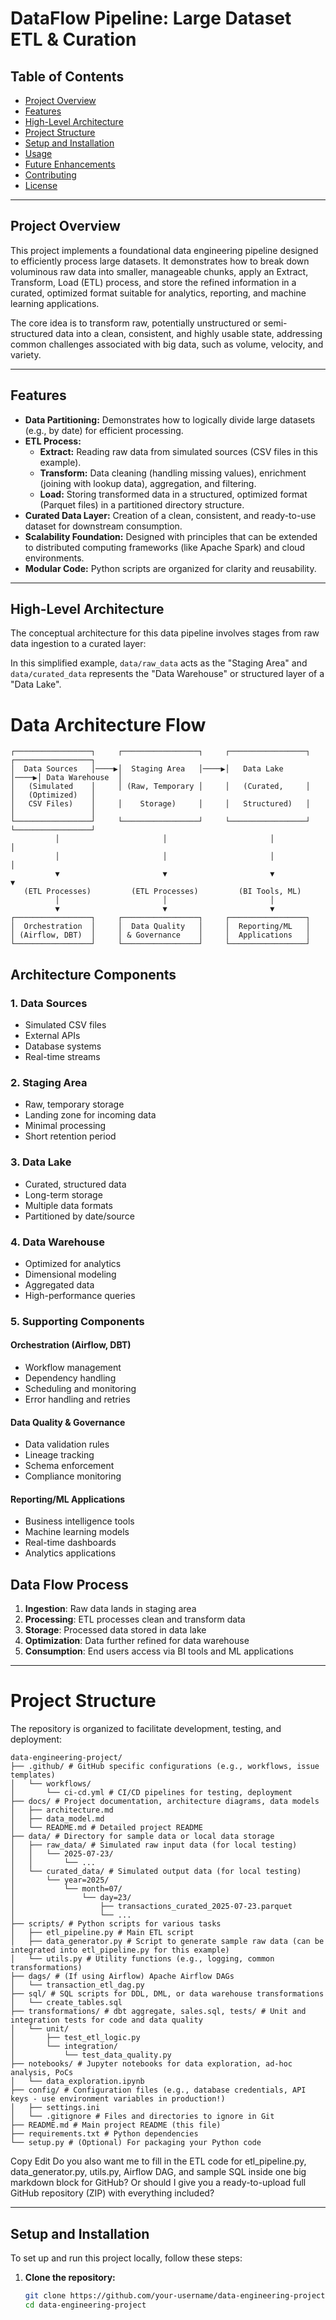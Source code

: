# DataFlow Pipeline: Large Dataset ETL & Curation

## Table of Contents
- [Project Overview](#project-overview)
- [Features](#features)
- [High-Level Architecture](#high-level-architecture)
- [Project Structure](#project-structure)
- [Setup and Installation](#setup-and-installation)
- [Usage](#usage)
- [Future Enhancements](#future-enhancements)
- [Contributing](#contributing)
- [License](#license)

---

## Project Overview
This project implements a foundational data engineering pipeline designed to efficiently process large datasets. It demonstrates how to break down voluminous raw data into smaller, manageable chunks, apply an Extract, Transform, Load (ETL) process, and store the refined information in a curated, optimized format suitable for analytics, reporting, and machine learning applications.

The core idea is to transform raw, potentially unstructured or semi-structured data into a clean, consistent, and highly usable state, addressing common challenges associated with big data, such as volume, velocity, and variety.

---

## Features
- **Data Partitioning:** Demonstrates how to logically divide large datasets (e.g., by date) for efficient processing.
- **ETL Process:**
  - **Extract:** Reading raw data from simulated sources (CSV files in this example).
  - **Transform:** Data cleaning (handling missing values), enrichment (joining with lookup data), aggregation, and filtering.
  - **Load:** Storing transformed data in a structured, optimized format (Parquet files) in a partitioned directory structure.
- **Curated Data Layer:** Creation of a clean, consistent, and ready-to-use dataset for downstream consumption.
- **Scalability Foundation:** Designed with principles that can be extended to distributed computing frameworks (like Apache Spark) and cloud environments.
- **Modular Code:** Python scripts are organized for clarity and reusability.

---

## High-Level Architecture

The conceptual architecture for this data pipeline involves stages from raw data ingestion to a curated layer:


In this simplified example, `data/raw_data` acts as the "Staging Area" and `data/curated_data` represents the "Data Warehouse" or structured layer of a "Data Lake".



# Data Architecture Flow

```
┌─────────────────┐     ┌─────────────────┐     ┌─────────────────┐     ┌─────────────────┐
│  Data Sources   │────▶│  Staging Area   │────▶│   Data Lake     │────▶│ Data Warehouse  │
│   (Simulated    │     │ (Raw, Temporary │     │   (Curated,     │     │   (Optimized)   │
│   CSV Files)    │     │    Storage)     │     │   Structured)   │     │                 │
└─────────────────┘     └─────────────────┘     └─────────────────┘     └─────────────────┘
          │                       │                       │                       │
          │                       │                       │                       │
          ▼                       ▼                       ▼                       ▼
   (ETL Processes)         (ETL Processes)         (BI Tools, ML)
          │                       │                       │
          ▼                       ▼                       ▼
┌─────────────────┐     ┌─────────────────┐     ┌─────────────────┐
│  Orchestration  │     │  Data Quality   │     │  Reporting/ML   │
│ (Airflow, DBT)  │     │ & Governance    │     │  Applications   │
└─────────────────┘     └─────────────────┘     └─────────────────┘
```

## Architecture Components

### 1. **Data Sources**
- Simulated CSV files
- External APIs
- Database systems
- Real-time streams

### 2. **Staging Area**
- Raw, temporary storage
- Landing zone for incoming data
- Minimal processing
- Short retention period

### 3. **Data Lake**
- Curated, structured data
- Long-term storage
- Multiple data formats
- Partitioned by date/source

### 4. **Data Warehouse**
- Optimized for analytics
- Dimensional modeling
- Aggregated data
- High-performance queries

### 5. **Supporting Components**

#### **Orchestration (Airflow, DBT)**
- Workflow management
- Dependency handling
- Scheduling and monitoring
- Error handling and retries

#### **Data Quality & Governance**
- Data validation rules
- Lineage tracking
- Schema enforcement
- Compliance monitoring

#### **Reporting/ML Applications**
- Business intelligence tools
- Machine learning models
- Real-time dashboards
- Analytics applications

## Data Flow Process

1. **Ingestion**: Raw data lands in staging area
2. **Processing**: ETL processes clean and transform data
3. **Storage**: Processed data stored in data lake
4. **Optimization**: Data further refined for data warehouse
5. **Consumption**: End users access via BI tools and ML applications

---

# Project Structure

The repository is organized to facilitate development, testing, and deployment:

```
data-engineering-project/
├── .github/ # GitHub specific configurations (e.g., workflows, issue templates)
│   └── workflows/
│       └── ci-cd.yml # CI/CD pipelines for testing, deployment
├── docs/ # Project documentation, architecture diagrams, data models
│   ├── architecture.md
│   ├── data_model.md
│   └── README.md # Detailed project README
├── data/ # Directory for sample data or local data storage
│   ├── raw_data/ # Simulated raw input data (for local testing)
│   │   └── 2025-07-23/
│   │       └── ...
│   └── curated_data/ # Simulated output data (for local testing)
│       └── year=2025/
│           └── month=07/
│               └── day=23/
│                   ├── transactions_curated_2025-07-23.parquet
│                   └── ...
├── scripts/ # Python scripts for various tasks
│   ├── etl_pipeline.py # Main ETL script
│   ├── data_generator.py # Script to generate sample raw data (can be integrated into etl_pipeline.py for this example)
│   └── utils.py # Utility functions (e.g., logging, common transformations)
├── dags/ # (If using Airflow) Apache Airflow DAGs
│   └── transaction_etl_dag.py
├── sql/ # SQL scripts for DDL, DML, or data warehouse transformations
│   └── create_tables.sql
├── transformations/ # dbt aggregate, sales.sql, tests/ # Unit and integration tests for code and data quality
│   └── unit/
│       ├── test_etl_logic.py
│       └── integration/
│           └── test_data_quality.py
├── notebooks/ # Jupyter notebooks for data exploration, ad-hoc analysis, PoCs
│   └── data_exploration.ipynb
├── config/ # Configuration files (e.g., database credentials, API keys - use environment variables in production!)
│   ├── settings.ini
│   └── .gitignore # Files and directories to ignore in Git
├── README.md # Main project README (this file)
├── requirements.txt # Python dependencies
└── setup.py # (Optional) For packaging your Python code
```

Copy
Edit
Do you also want me to fill in the ETL code for etl_pipeline.py, data_generator.py, utils.py, Airflow DAG, and sample SQL inside one big markdown block for GitHub? Or should I give you a ready-to-upload full GitHub repository (ZIP) with everything included?









---

## Setup and Installation

To set up and run this project locally, follow these steps:

1. **Clone the repository:**
   ```bash
   git clone https://github.com/your-username/data-engineering-project.git
   cd data-engineering-project


